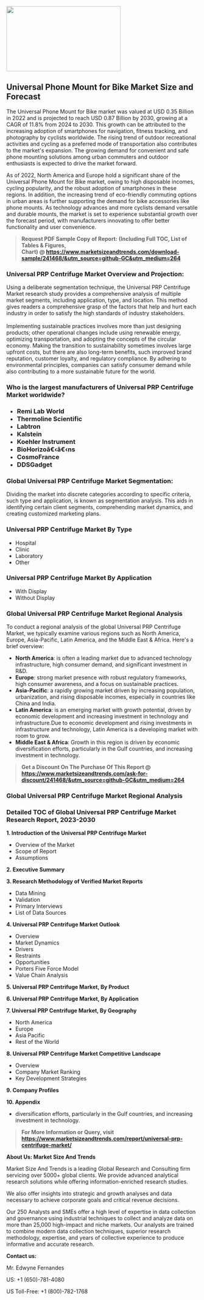 <p><img class="alignnone size-medium wp-image-20088" src="https://ffe5etoiles.com/wp-content/uploads/2024/12/MST1-300x171.png" alt="" width="300" height="171" /></p><h2>Universal Phone Mount for Bike Market Size and Forecast</h2><p>The Universal Phone Mount for Bike market was valued at USD 0.35 Billion in 2022 and is projected to reach USD 0.87 Billion by 2030, growing at a CAGR of 11.8% from 2024 to 2030. This growth can be attributed to the increasing adoption of smartphones for navigation, fitness tracking, and photography by cyclists worldwide. The rising trend of outdoor recreational activities and cycling as a preferred mode of transportation also contributes to the market's expansion. The growing demand for convenient and safe phone mounting solutions among urban commuters and outdoor enthusiasts is expected to drive the market forward.</p><p>As of 2022, North America and Europe hold a significant share of the Universal Phone Mount for Bike market, owing to high disposable incomes, cycling popularity, and the robust adoption of smartphones in these regions. In addition, the increasing trend of eco-friendly commuting options in urban areas is further supporting the demand for bike accessories like phone mounts. As technology advances and more cyclists demand versatile and durable mounts, the market is set to experience substantial growth over the forecast period, with manufacturers innovating to offer better functionality and user convenience.</p></p><blockquote id="" class=""><strong>Request PDF Sample Copy of Report: (Including Full TOC, List of Tables &amp; Figures, Chart)&nbsp;@&nbsp;<strong><a href="https://www.marketsizeandtrends.com/download-sample/241468/&utm_source=github-GC&utm_medium=264" target="_blank">https://www.marketsizeandtrends.com/download-sample/241468/&utm_source=github-GC&utm_medium=264</a></strong></strong></blockquote><h3 id="" class="">Universal PRP Centrifuge Market&nbsp;Overview and Projection:</h3><p id="" class="">Using a deliberate segmentation technique, the Universal PRP Centrifuge Market research study provides a comprehensive analysis of multiple market segments, including application, type, and location. This method gives readers a comprehensive grasp of the factors that help and hurt each industry in order to satisfy the high standards of industry stakeholders. <br /> <br />Implementing sustainable practices involves more than just designing products; other operational changes include using renewable energy, optimizing transportation, and adopting the concepts of the circular economy. Making the transition to sustainability sometimes involves large upfront costs, but there are also long-term benefits, such improved brand reputation, customer loyalty, and regulatory compliance. By adhering to environmental principles, companies can satisfy consumer demand while also contributing to a more sustainable future for the world.</p><h3 id="" class="">Who is the largest manufacturers of&nbsp;Universal PRP Centrifuge Market worldwide?</h3><h3 class=""><p><ul><li>Remi Lab World </li><li> Thermoline Scientific </li><li> Labtron </li><li> Kalstein </li><li> Koehler Instrument </li><li> BioHorizoâ€‹â€‹ns </li><li> CosmoFrance </li><li> DDSGadget</li></ul></p></h3><h3 id="" class="">Global&nbsp;Universal PRP Centrifuge Market Segmentation:</h3><p id="" class="">Dividing the market into discrete categories according to specific criteria, such type and application, is known as segmentation analysis. This aids in identifying certain client segments, comprehending market dynamics, and creating customized marketing plans.</p><h3 id="" class="">Universal PRP Centrifuge Market&nbsp;By Type</h3><p><p><ul><li>Hospital</li><li> Clinic</li><li> Laboratory</li><li> Other</p></li></ul></p></p><h3 id="" class="">Universal PRP Centrifuge Market&nbsp;By Application</h3><p class=""><p><ul><li>With Display</li><li> Without Display</li></ul></p></p><h3 id="" class="">Global Universal PRP Centrifuge Market Regional Analysis</h3><p id="" class="">To conduct a regional analysis of the global Universal PRP Centrifuge Market, we typically examine various regions such as North America, Europe, Asia-Pacific, Latin America, and the Middle East &amp; Africa. Here's a brief overview:</p><ul><li><strong>North America</strong>: is often a leading market due to advanced technology infrastructure, high consumer demand, and significant investment in R&amp;D.</li><li><strong>Europe</strong>: strong market presence with robust regulatory frameworks, high consumer awareness, and a focus on sustainable practices.</li><li><strong>Asia-Pacific</strong>: a rapidly growing market driven by increasing population, urbanization, and rising disposable incomes, especially in countries like China and India.</li><li><strong>Latin America</strong>: is an emerging market with growth potential, driven by economic development and increasing investment in technology and infrastructure.Due to economic development and rising investments in infrastructure and technology, Latin America is a developing market with room to grow.</li><li><strong>Middle East &amp; Africa</strong>: Growth in this region is driven by economic diversification efforts, particularly in the Gulf countries, and increasing investment in technology.</li></ul><blockquote id="" class=""><strong>Get a Discount On The Purchase Of This Report @ <strong><a href="https://www.marketsizeandtrends.com/ask-for-discount/241468/&utm_source=github-GC&utm_medium=264" target="_blank">https://www.marketsizeandtrends.com/ask-for-discount/241468/&utm_source=github-GC&utm_medium=264</a></strong></strong></blockquote><h3 id="" class="">Global Universal PRP Centrifuge Market Regional Analysis</h3><h3 id="" class="">Detailed TOC of Global Universal PRP Centrifuge Market Research Report, 2023-2030</h3><p id="" class=""><strong>1. Introduction of the Universal PRP Centrifuge Market</strong></p><ul><li>Overview of the Market</li><li>Scope of Report</li><li>Assumptions</li></ul><p id="" class=""><strong>2. Executive Summary</strong></p><p id="" class=""><strong>3. Research Methodology of Verified Market Reports</strong></p><ul><li>Data Mining</li><li>Validation</li><li>Primary Interviews</li><li>List of Data Sources</li></ul><p id="" class=""><strong>4. Universal PRP Centrifuge Market Outlook</strong></p><ul><li>Overview</li><li>Market Dynamics</li><li>Drivers</li><li>Restraints</li><li>Opportunities</li><li>Porters Five Force Model</li><li>Value Chain Analysis</li></ul><p id="" class=""><strong>5. Universal PRP Centrifuge Market, By Product</strong></p><p id="" class=""><strong>6. Universal PRP Centrifuge Market, By Application</strong></p><p id="" class=""><strong>7. Universal PRP Centrifuge Market, By Geography</strong></p><ul><li>North America</li><li>Europe</li><li>Asia Pacific</li><li>Rest of the World</li></ul><p id="" class=""><strong>8. Universal PRP Centrifuge Market Competitive Landscape</strong></p><ul><li>Overview</li><li>Company Market Ranking</li><li>Key Development Strategies</li></ul><p id="" class=""><strong>9. Company Profiles</strong></p><p id="" class=""><strong>10. Appendix</strong></p><ul><li>diversification efforts, particularly in the Gulf countries, and increasing investment in technology.</li></ul><blockquote id="" class=""><strong>For More Information or Query, visit <strong><strong><a href="https://www.marketsizeandtrends.com/report/universal-prp-centrifuge-market/" target="_blank">https://www.marketsizeandtrends.com/report/universal-prp-centrifuge-market/</a></strong></strong></strong></blockquote><p id="" class=""><strong>About Us: Market Size And Trends</strong></p><p id="" class="">Market Size And Trends is a leading Global Research and Consulting firm servicing over 5000+ global clients. We provide advanced analytical research solutions while offering information-enriched research studies.</p><p id="" class="">We also offer insights into strategic and growth analyses and data necessary to achieve corporate goals and critical revenue decisions.</p><p id="" class="">Our 250 Analysts and SMEs offer a high level of expertise in data collection and governance using industrial techniques to collect and analyze data on more than 25,000 high-impact and niche markets. Our analysts are trained to combine modern data collection techniques, superior research methodology, expertise, and years of collective experience to produce informative and accurate research.</p><p id="" class=""><strong>Contact us:</strong></p><p id="" class="">Mr. Edwyne Fernandes</p><p id="" class="">US: +1 (650)-781-4080</p><p id="" class="">US Toll-Free: +1 (800)-782-1768</p>
